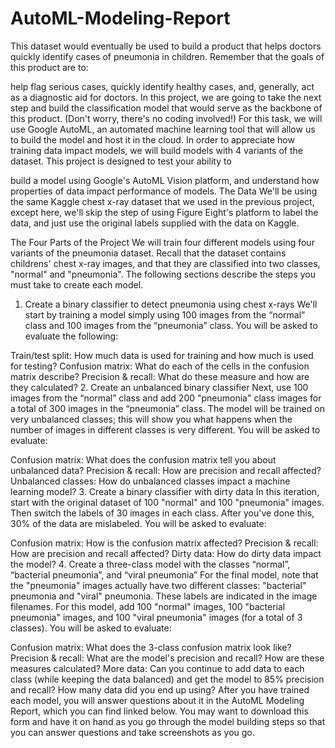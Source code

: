 # AutoML-Modeling-Report
This dataset would eventually be used to build a product that helps doctors quickly identify cases of pneumonia in children. Remember that the goals of this product are to:

help flag serious cases,
quickly identify healthy cases,
and, generally, act as a diagnostic aid for doctors.
In this project, we are going to take the next step and build the classification model that would serve as the backbone of this product. (Don't worry, there's no coding involved!) For this task, we will use Google AutoML, an automated machine learning tool that will allow us to build the model and host it in the cloud. In order to appreciate how training data impact models, we will build models with 4 variants of the dataset. This project is designed to test your ability to

build a model using Google's AutoML Vision platform, and
understand how properties of data impact performance of models.
The Data
We'll be using the same Kaggle chest x-ray dataset that we used in the previous project, except here, we'll skip the step of using Figure Eight's platform to label the data, and just use the original labels supplied with the data on Kaggle.

The Four Parts of the Project
We will train four different models using four variants of the pneumonia dataset. Recall that the dataset contains childrens' chest x-ray images, and that they are classified into two classes, "normal" and "pneumonia". The following sections describe the steps you must take to create each model.

1. Create a binary classifier to detect pneumonia using chest x-rays
We'll start by training a model simply using 100 images from the “normal” class and 100 images from the “pneumonia” class. You will be asked to evaluate the following:

Train/test split: How much data is used for training and how much is used for testing?
Confusion matrix: What do each of the cells in the confusion matrix describe?
Precision & recall: What do these measure and how are they calculated?
2. Create an unbalanced binary classifier
Next, use 100 images from the “normal” class and add 200 "pneumonia" class images for a total of 300 images in the “pneumonia” class. The model will be trained on very unbalanced classes; this will show you what happens when the number of images in different classes is very different. You will be asked to evaluate:

Confusion matrix: What does the confusion matrix tell you about unbalanced data?
Precision & recall: How are precision and recall affected?
Unbalanced classes: How do unbalanced classes impact a machine learning model?
3. Create a binary classifier with dirty data
In this iteration, start with the original dataset of 100 "normal" and 100 "pneumonia" images. Then switch the labels of 30 images in each class. After you've done this, 30% of the data are mislabeled. You will be asked to evaluate:

Confusion matrix: How is the confusion matrix affected?
Precision & recall: How are precision and recall affected?
Dirty data: How do dirty data impact the model?
4. Create a three-class model with the classes “normal”, “bacterial pneumonia”, and “viral pneumonia”
For the final model, note that the "pneumonia" images actually have two different classes: "bacterial" pneumonia and "viral" pneumonia. These labels are indicated in the image filenames. For this model, add 100 "normal" images, 100 "bacterial pneumonia" images, and 100 "viral pneumonia" images (for a total of 3 classes). You will be asked to evaluate:

Confusion matrix: What does the 3-class confusion matrix look like?
Precision & recall: What are the model's precision and recall? How are these measures calculated?
More data: Can you continue to add data to each class (while keeping the data balanced) and get the model to 85% precision and recall? How many data did you end up using?
After you have trained each model, you will answer questions about it in the AutoML Modeling Report, which you can find linked below. You may want to download this form and have it on hand as you go through the model building steps so that you can answer questions and take screenshots as you go.
